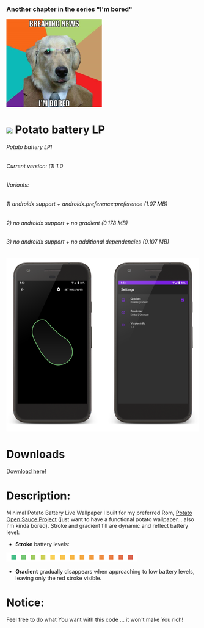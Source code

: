 ### Another chapter in the series "I'm bored"

![Screenshots](https://raw.githubusercontent.com/enricocid/Potato-Battery-LP/master/bored.png)

# <img src ="https://upload.wikimedia.org/wikipedia/commons/b/b5/Kotlin-logo.png" width=24> Potato battery LP

###### Potato battery LP!
###### Current version: (1) 1.0
###### Variants: 
###### 1) androidx support + androidx.preference:preference (1.07 MB)
###### 2) no androidx support + no gradient (0.178 MB)
###### 3) no androidx support + no additional dependencies (0.107 MB)

![Screenshots](https://raw.githubusercontent.com/enricocid/Potato-Battery-LP/master/screens.png) 

# Downloads

[Download here!](https://github.com/enricocid/Potato-Battery-LP/releases)


# Description:

Minimal Potato Battery Live Wallpaper I built for my preferred Rom, [Potato Open Sauce Project](https://potatoproject.co) (just want to have a functional potato wallpaper... also I'm kinda bored). Stroke and gradient fill are dynamic and reflect battery level:


- **Stroke** battery levels:

![Screenshots](https://raw.githubusercontent.com/enricocid/Potato-Battery-LP/master/levels.png)

- **Gradient** gradually disappears when approaching to low battery levels, leaving only the red stroke visible.


# Notice:

Feel free to do what You want with this code ... it won't make You rich!
